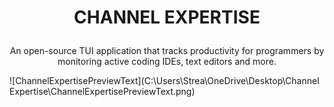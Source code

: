 # <p align="center">CHANNEL EXPERTISE</p>
<p align="center">An open-source TUI application that tracks productivity for programmers by monitoring active coding IDEs, text editors and more.</p>
![ChannelExpertisePreviewText](C:\Users\Strea\OneDrive\Desktop\Channel Expertise\ChannelExpertisePreviewText.png)








